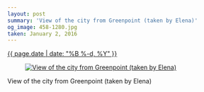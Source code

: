```yaml
---
layout: post
summary: 'View of the city from Greenpoint (taken by Elena)'
og_image: 458-1280.jpg
taken: January 2, 2016
---
```


<div class="post">
 <time>
  <a href="/458">
   {{ page.date | date: "%B %-d, %Y" }}
  </a>
 </time>
 <a href="/458">
  <figure data-taken="1/2/2016">
   <img alt="View of the city from Greenpoint (taken by Elena)" sizes="(min-width: 700px) 50vw, calc(100vw - 2rem)" src="{{ site.assets_url }}/458-640.jpg" srcset="{{ site.assets_url }}/458-1280.jpg 1280w, {{ site.assets_url }}/458-960.jpg 960w, {{ site.assets_url }}/458-640.jpg 640w, {{ site.assets_url }}/458-320.jpg 320w"/>
  </figure>
 </a>
 <span>
  View of the city from Greenpoint (taken by Elena)
 </span>
</div>
